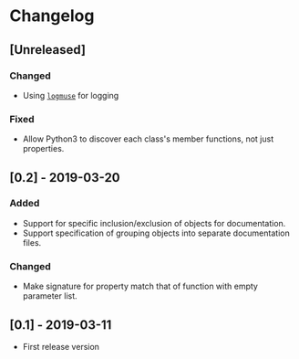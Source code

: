# Changelog

## [Unreleased]
### Changed
- Using [`logmuse`](https://pypi.org/project/logmuse/) for logging
### Fixed
- Allow Python3 to discover each class's member functions, not just properties.

## [0.2] - 2019-03-20
### Added
- Support for specific inclusion/exclusion of objects for documentation.
- Support specification of grouping objects into separate documentation files.
### Changed
- Make signature for property match that of function with empty parameter list.

## [0.1] - 2019-03-11
- First release version

